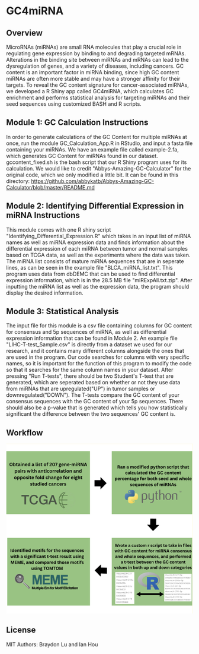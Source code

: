 # GC4miRNA
## Overview
MicroRNAs (miRNAs) are small RNA molecules that play a crucial role in regulating gene expression by binding to and degrading targeted mRNAs. Alterations in the binding site between miRNAs and mRNAs can lead to the dysregulation of genes, and a variety of diseases, including cancers. GC content is an important factor in miRNA binding, since high GC content miRNAs are often more stable and may have a stronger affinity for their targets. To reveal the GC content signature for cancer-associated miRNAs, we developed a R Shiny app called GC4miRNA, which calculates GC enrichment and performs statistical analysis for targeting miRNAs and their seed sequences using customized BASH and R scripts.

## Module 1: GC Calculation Instructions
In order to generate calculations of the GC Content for multiple miRNAs at once, run the module GC_Calculation_App.R in RStudio, and input a fasta file containing your miRNAs. We have an example file called example-2.fa, which generates GC 
Content for miRNAs found in our dataset. gccontent_fixed.sh is the bash script that our R Shiny program uses for its calculation. We would like to credit "Abbys-Amazing-GC-Calculator" for the original code, which we only modified a little bit. It can be found in this directory: https://github.com/abbykatb/Abbys-Amazing-GC-Calculator/blob/master/README.md

## Module 2: Identifying Differential Expression in miRNA Instructions
This module comes with one R shiny script "Identifying_Differential_Expression.R" which takes in an input list of miRNA names as well as miRNA expression data and finds information about the differential expression of each miRNA between tumor and normal samples based on TCGA data, as well as the experiments where the data was taken. The miRNA list consists of mature miRNA sequences that are in seperate lines, as can be seen in the example file "BLCA_miRNA_list.txt". This program uses data from dbDEMC that can be used to find differential expression information, which is in the 28.5 MB file "miRExpAll.txt.zip". After inputting the miRNA list as well as the expression data, the program should display the desired information.

## Module 3: Statistical Analysis
The input file for this module is a csv file containing columns for GC content for consensus and 5p sequences of miRNA, as well as differential expression information that can be found in Module 2. An example file "LIHC-T-test_Sample.csv" is directly from a dataset we used for our research, and it contains many different columns alongside the ones that are used in the program. Our code searches for columns with very specific names, so it is important for the function of this program to modify the code so that it searches for the same column names in your dataset. After pressing "Run T-tests", there should be two Student's T-test that are generated, which are seperated based on whether or not they use data from miRNAs that are upregulated("UP") in tumor samples or downregulated("DOWN"). The T-tests compare the GC content of your consensus sequences with the GC content of your 5p sequences. There should also be a p-value that is generated which tells you how statistically significant the difference between the two sequences' GC content is. 

## Workflow
<p align="center">
<img src="GC4miRNA_Figure.png">
</p>

## License
MIT
Authors: Braydon Lu and Ian Hou
